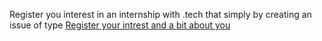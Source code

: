 Register you interest in an internship with .tech that simply by creating an issue of type [Register your intrest and a bit about you](https://github.com/tt-internship/public-discussions/issues/new?&template=interested.yml)
